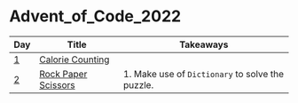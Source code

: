 # Advent_of_Code_2022

| Day | Title | Takeaways |
| ---- | ---------------- | ---------------------- |
| [1](https://github.com/zhaoshengEE/Advent_of_Code_2022/tree/main/Day_01) | [Calorie Counting](https://adventofcode.com/2022/day/1) |  |
| [2](https://github.com/zhaoshengEE/Advent_of_Code_2022/tree/main/Day_02) | [Rock Paper Scissors](https://adventofcode.com/2022/day/2) | 1. Make use of `Dictionary` to solve the puzzle. |